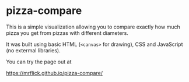 # pizza-compare

This is a simple visualization allowing you to compare
exactly how much pizza you get from pizzas with different
diameters.

It was built using basic HTML (`<canvas>` for drawing), CSS and 
JavaScript (no extermal libraries). 

You can try the page out at

  https://mrflick.github.io/pizza-compare/
